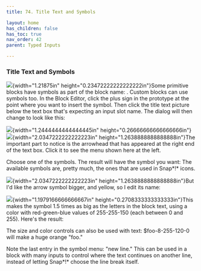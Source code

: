 ```yaml
---
title: 74. Title Text and Symbols

layout: home
has_children: false
has_toc: true
nav_order: 42
parent: Typed Inputs

---
```


### Title Text and Symbols

![](image687.png){width="1.21875in"
height="0.23472222222222222in"}Some primitive blocks have symbols as
part of the block name: . Custom blocks can use symbols too. In the
Block Editor, click the plus sign in the prototype at the point where
you want to insert the symbol. Then click the title text picture below
the text box that's expecting an input slot name. The dialog will then
change to look like this:

![](image688.png){width="1.2444444444444445in"
height="0.26666666666666666in"}![](image689.png){width="2.0347222222222223in"
height="1.2638888888888888in"}The important part to notice is the
arrowhead that has appeared at the right end of the text box. Click it
to see the menu shown here at the left.

Choose one of the symbols. The result will have the symbol you want: The
available symbols are, pretty much, the ones that are used in Snap*!*
icons.

![](image690.png){width="2.0347222222222223in"
height="1.2638888888888888in"}But I'd like the arrow symbol bigger, and
yellow, so I edit its name:

![](image691.png){width="1.1979166666666667in"
height="0.2708333333333333in"}This makes the symbol 1.5 times as big as
the letters in the block text, using a color with red-green-blue values
of 255-255-150 (each between 0 and 255). Here's the result:

The size and color controls can also be used with text:
\$foo-8-255-120-0 will make a huge orange "foo."

Note the last entry in the symbol menu: "new line." This can be used in
a block with many inputs to control where the text continues on another
line, instead of letting Snap*!* choose the line break itself.

